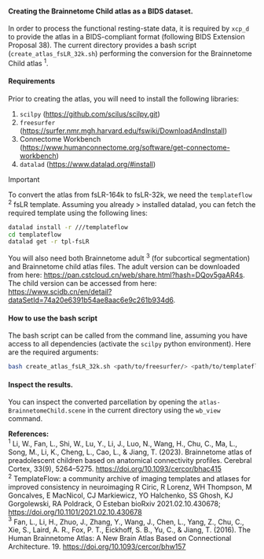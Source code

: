#### Creating the Brainnetome Child atlas as a BIDS dataset.

In order to process the functional resting-state data, it is required by `xcp_d` to provide the atlas in a BIDS-compliant format (following BIDS Extension Proposal 38). The current directory provides a bash script (`create_atlas_fsLR_32k.sh`) performing the conversion for the Brainnetome Child atlas $^1$. 

#### Requirements

Prior to creating the atlas, you will need to install the following libraries:

1. `scilpy` (https://github.com/scilus/scilpy.git)
2. `freesurfer` (https://surfer.nmr.mgh.harvard.edu/fswiki/DownloadAndInstall)
3. Connectome Workbench (https://www.humanconnectome.org/software/get-connectome-workbench)
4. `datalad` (https://www.datalad.org/#install)

> [!IMPORTANT]
> To convert the atlas from fsLR-164k to fsLR-32k, we need the `templateflow` $^2$ fsLR template. Assuming you already > installed datalad, you can fetch the required template using the following lines: 
> ```bash
> datalad install -r ///templateflow
> cd templateflow
> datalad get -r tpl-fsLR
> ```

You will also need both Brainnetome adult $^3$ (for subcortical segmentation) and Brainnetome child atlas files. The adult version can be downloaded from here: https://pan.cstcloud.cn/web/share.html?hash=DQov5gaAR4s. The child version can be accessed from here: https://www.scidb.cn/en/detail?dataSetId=74a20e6391b54ae8aac6e9c261b934d6.

#### How to use the bash script

The bash script can be called from the command line, assuming you have access to all dependencies (activate the `scilpy` python environment). Here are the required arguments:
```bash
bash create_atlas_fsLR_32k.sh <path/to/freesurfer/> <path/to/templateflow/> atlas-BrainnetomeChild refs/child_164k_L.label.gii refs/child_164k_R.label.gii refs/BN_Atlas_subcortex.gca
```

#### Inspect the results.
You can inspect the converted parcellation by opening the `atlas-BrainnetomeChild.scene` in the current directory using the `wb_view` command.

**References:** \
$^1$ Li, W., Fan, L., Shi, W., Lu, Y., Li, J., Luo, N., Wang, H., Chu, C., Ma, L., Song, M., Li, K., Cheng, L., Cao, L., & Jiang, T. (2023). Brainnetome atlas of preadolescent children based on anatomical connectivity profiles. Cerebral Cortex, 33(9), 5264–5275. https://doi.org/10.1093/cercor/bhac415 \
$^2$ TemplateFlow: a community archive of imaging templates and atlases for improved consistency in neuroimaging R Ciric, R Lorenz, WH Thompson, M Goncalves, E MacNicol, CJ Markiewicz, YO Halchenko, SS Ghosh, KJ Gorgolewski, RA Poldrack, O Esteban bioRxiv 2021.02.10.430678; https://doi.org/10.1101/2021.02.10.430678 \
$^3$ Fan, L., Li, H., Zhuo, J., Zhang, Y., Wang, J., Chen, L., Yang, Z., Chu, C., Xie, S., Laird, A. R., Fox, P. T., Eickhoff, S. B., Yu, C., & Jiang, T. (2016). The Human Brainnetome Atlas: A New Brain Atlas Based on Connectional Architecture. 19. https://doi.org/10.1093/cercor/bhw157

